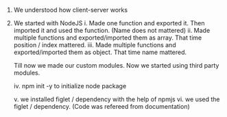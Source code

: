 1. We understood how client-server works
2. We started with NodeJS
    i. Made one function and exported it. Then imported it 
        and used the function. (Name does not mattered)
    ii. Made multiple functions and exported/imported them as array.
        That time position / index mattered.
    iii. Made multiple functions and exported/imported them as object.
        That time name mattered.

    Till now we made our custom modules. Now we started using third party modules.

    iv. npm init -y
        to initialize node package

    v. we installed figlet / dependency with the help of npmjs
    vi. we used the figlet / dependency. (Code was refereed from documentation)
